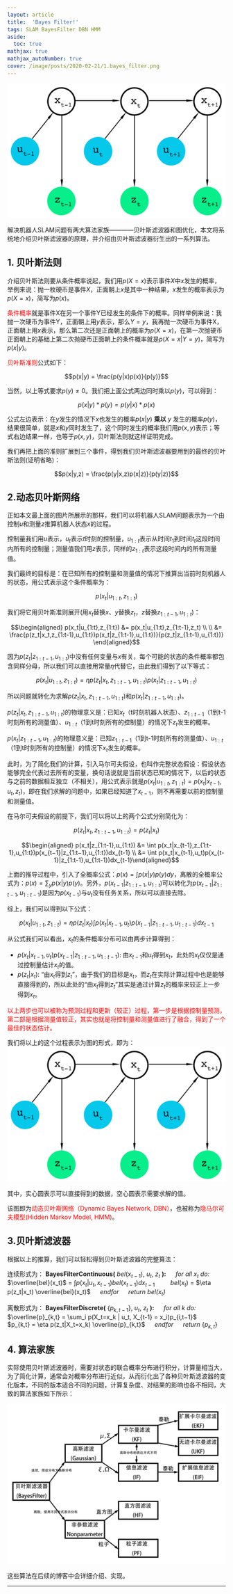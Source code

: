 ```yaml
---
layout: article
title:  'Bayes Filter!'
tags: SLAM BayesFilter DBN HMM
aside:
  toc: true
mathjax: true
mathjax_autoNumber: true
cover: /image/posts/2020-02-21/1.bayes_filter.png
---
```


![bayes_filter](/image/posts/2020-02-21/1.bayes_filter.png)

解决机器人SLAM问题有两大算法家族————贝叶斯滤波器和图优化，本文将系统地介绍贝叶斯滤波器的原理，并介绍由贝叶斯滤波器衍生出的一系列算法。

<!--more-->

## 1. 贝叶斯法则

介绍贝叶斯法则要从条件概率说起，我们用$p(X=x)$表示事件$X$中$x$发生的概率，举例来说：抛一枚硬币是事件$X$，正面朝上$x$是其中一种结果，$x$发生的概率表示为$p(X=x)$，简写为$p(x)$。

<font color="#FF0000">条件概率</font>就是事件X在另一个事件Y已经发生的条件下的概率。同样举例来说：我抛一次硬币为事件Y，正面朝上用$y$表示，那么$Y=y$，我再抛一次硬币为事件X，正面朝上用$x$表示，那么第二次还是正面朝上的概率为$p(X=x)$，在第一次抛硬币正面朝上的基础上第二次抛硬币正面朝上的条件概率就是$p(X=x|Y=y)$，简写为$p(x|y)$。

<font color="#FF0000">贝叶斯准则</font>公式如下：

$$p(x|y) = \frac{p(y|x)p(x)}{p(y)}$$

当然，以上等式要求$p(y) \neq 0$。我们把上面公式两边同时乘以$p(y)$，可以得到：

$$p(x|y) * p(y) = p(y|x) * p(x)$$

公式左边表示：在$y$发生的情况下$x$也发生的概率$p(x|y)$ __乘以__ $y$ 发生的概率$p(y)$，结果很简单，就是$x$和$y$同时发生了，这个同时发生的概率我们用$p(x,y)$表示；等式右边结果一样，也等于$p(x, y)$，贝叶斯法则就这样证明完成。

我们再把上面的准则扩展到三个事件，得到我们贝叶斯滤波器要用到的最终的贝叶斯法则(证明省略)：

$$p(x|y,z) = \frac{p(y|x,z)p(x|z)}{p(y|z)}$$


## 2.动态贝叶斯网络

正如本文最上面的图片所展示的那样，我们可以将机器人SLAM问题表示为一个由控制$u$和测量$z$推算机器人状态$x$的过程。

控制量我们用$u$表示，$u_t$表示$t$时刻的控制量，$u_{1:t}$表示从时间$t_1$到时间$t_t$这段时间内所有的控制量；测量值我们用$z$表示，同样的$z_{1:t}$表示这段时间内的所有测量值。

我们最终的目标是：在已知所有的控制量和测量值的情况下推算出当前时刻机器人的状态，用公式表示这个条件概率为：

$$p(x_t|u_{1:t},z_{1:t})$$

我们将它用贝叶斯准则展开(用$x_t$替换$x$、$y$替换$z_t$，$z$替换$z_{1:t-1},u_{1:t}$)：


$$\begin{aligned}
p(x_t|u_{1:t},z_{1:t})  &= p(x_t|u_{1:t},z_{1:t-1},z_t) \\ \\ &= \frac{p(z_t|x_t,z_{1:t-1},u_{1:t})p(x_t|z_{1:t-1},u_{1:t})}{p(z_t|z_{1:t-1},u_{1:t})}  
\end{aligned}$$

因为$p(z_t|z_{1:t-1},u_{1:t})$中没有任何变量与$x$有关，每个可能的状态的条件概率都包含同样分母，所以我们可以直接用常量$\eta$代替它，由此我们得到了以下等式：

$$
p(x_t|u_{1:t},z_{1:t})  = \eta p(z_t|x_t,z_{1:t-1},u_{1:t})p(x_t|z_{1:t-1},u_{1:t})
$$

所以问题就转化为求解$p(z_t|x_t,z_{1:t-1},u_{1:t})$和$p(x_t|z_{1:t-1},u_{1:t})$。

$p(z_t|x_t,z_{1:t-1},u_{1:t})$的物理意义是：已知$x_t$（t时刻机器人状态）、$z_{1:t-1}$（1到t-1时刻所有的测量值）、$u_{1:t}$（1到t时刻所有的控制量）的情况下$z_t$发生的概率。

$p(x_t|z_{1:t-1},u_{1:t})$的物理意义是：已知$z_{1:t-1}$（1到t-1时刻所有的测量值）、$u_{1:t}$（1到t时刻所有的控制量）的情况下$x_t$发生的概率。

此时，为了简化我们的计算，引入马尔可夫假设，也叫作完整状态假设：假设状态能够完全代表过去所有的变量，换句话说就是当前状态已知的情况下，以后的状态与之前的数据相互独立（不相关），用公式表示就是$p(x_t | u_{1:t},z_{1:t}) = p(x_t|x_{t-1}, u_t, z_t)$，即在我们求解的问题中，如果已经知道了$x_{t-1}$，则不再需要以前的控制量和测量值。

在马尔可夫假设的前提下，我们可以将以上的两个公式分别简化为：

$$p(z_t|x_t,z_{1:t-1},u_{1:t}) = p(z_t|x_t)$$

$$\begin{aligned}
p(x_t|z_{1:t-1},u_{1:t}) &= \int p(x_t|x_{t-1},z_{1:t-1},u_{1:t})p(x_{t−1}|z_{1:t−1},u_{1:t})dx_{t-1} \\ &= \int p(x_t|x_{t-1},u_t)p(x_{t-1}|z_{1:t-1},u_{1:t-1})dx_{t-1}\end{aligned}$$

上面的推导过程中，引入了全概率公式：$p(x) =\int p(x|y)p(y) dy$，离散的全概率公式为：$p(x)=\sum_y p(x|y)p(y)$。另外，$p(x_{t−1}|z_{1:t−1},u_{1:t})$可以转化为$p(x_{t-1}|z_{1:t-1},u_{1:t-1})$是因为$p(x_{t-1})$与$u_t$没有任务关系，所以可以直接去除。

综上，我们可以得到以下公式：


$$p(x_t|u_{1:t},z_{1:t}) = \eta p(z_t|x_t) \int p(x_t|x_{t-1},u_t)p(x_{t-1}|z_{1:t-1},u_{1:t-1})dx_{t-1}$$

从公式我们可以看出，$x_t$的条件概率分布可以由两步计算得到：
- $p(x_t|x_{t-1},u_t)p(x_{t-1}|z_{1:t-1},u_{1:t-1})$: 由$x_{t-1}$和$u_t$得到$x_t$，此处的$x_t$仅仅是通过控制量估计$x_t$的值。
- $p(z_t|x_t)$: “由$x_t$得到$z_t$”，由于我们的目标是$x_t$，而$z_t$在实际计算过程中也是能够直接得到的，所以此处的“由$x_t$得到$z_t$”其实是通过计算$z_t$的概率来较正上一步得到$x_t$。

<font color="#f00">以上两步也可以被称为预测过程和更新（较正）过程，第一步是根据控制量预测，第二部是根据测量值较正，其实也就是将控制量和测量值进行了融合，得到了一个最佳的状态估计。</font>

我们将以上的这个过程表示为图的形式，即为：
![bayes_filter](/image/posts/2020-02-21/1.bayes_filter.png)

其中，实心圆表示可以直接得到的数据，空心圆表示需要求解的值。

该图即为<font color="#f00">动态贝叶斯网络（Dynamic Bayes Network, DBN）</font>，也被称为<font color="#f00">隐马尔可夫模型(Hidden Markov Model, HMM)</font>。


## 3.贝叶斯滤波器

根据以上的推算，我们可以轻松得到贝叶斯滤波器的完整算法：

连续形式为：
__BayesFilterContinuous(__ $bel(x_{t-1})$, $u_t$, $z_t$ __):__
&emsp; *for all $x_t$ do:*
&emsp;&emsp;  $\overline{bel}(x_t)$ = $\int p(x_t | u_t, x_{t−1}) bel(x_{t−1}) dx_{t−1}$
&emsp;&emsp;  $bel(x_t)$ = $\eta p(z_t|x_t) \overline{bel}(x_t)$
&emsp; *endfor*
&emsp; *return $bel(x_t)$*



离散形式为：
__BayesFilterDiscrete(__ $\{p_{k,t-1}\}$, $u_t$, $z_t$ __):__
&emsp; *for all $k$ do:*
&emsp;&emsp;  $\overline{p}_{k,t} = \sum_i p(X_t=x_k | u_t, X_{t-1} = x_i)p_{i,t−1}$
&emsp;&emsp;  $p_{k,t} = \eta p(z_t|X_t=x_k) \overline{p}_{k,t}$
&emsp; *endfor*
&emsp; *return* \{$p_{k,t}$\}


## 4. 算法家族

实际使用贝叶斯滤波器时，需要对状态的联合概率分布进行积分，计算量相当大，为了简化计算，通常会对概率分布进行近似，从而衍化出了各种贝叶斯滤波器的变化版本，不同的版本适合不同的问题，计算复杂度、对结果的影响也各不相同，大致的算法家族如下所示：

![bf_family](/image/posts/2020-02-21/2.bf_family.png)

这些算法在后续的博客中会详细介绍、实现。


---


